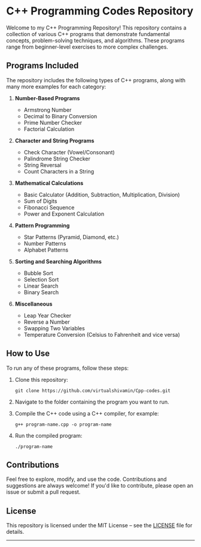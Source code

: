 # C++ Programming Codes Repository

Welcome to my C++ Programming Repository! This repository contains a collection of various C++ programs that demonstrate fundamental concepts, problem-solving techniques, and algorithms. These programs range from beginner-level exercises to more complex challenges.

## Programs Included

The repository includes the following types of C++ programs, along with many more examples for each category:

1. **Number-Based Programs**
   - Armstrong Number
   - Decimal to Binary Conversion
   - Prime Number Checker
   - Factorial Calculation

2. **Character and String Programs**
   - Check Character (Vowel/Consonant)
   - Palindrome String Checker
   - String Reversal
   - Count Characters in a String

3. **Mathematical Calculations**
   - Basic Calculator (Addition, Subtraction, Multiplication, Division)
   - Sum of Digits
   - Fibonacci Sequence
   - Power and Exponent Calculation

4. **Pattern Programming**
   - Star Patterns (Pyramid, Diamond, etc.)
   - Number Patterns
   - Alphabet Patterns

5. **Sorting and Searching Algorithms**
   - Bubble Sort
   - Selection Sort
   - Linear Search
   - Binary Search

6. **Miscellaneous**
   - Leap Year Checker
   - Reverse a Number
   - Swapping Two Variables
   - Temperature Conversion (Celsius to Fahrenheit and vice versa)

## How to Use

To run any of these programs, follow these steps:

1. Clone this repository:
   ```
   git clone https://github.com/virtualshivamin/Cpp-codes.git
   ```

2. Navigate to the folder containing the program you want to run.

3. Compile the C++ code using a C++ compiler, for example:
   ```
   g++ program-name.cpp -o program-name
   ```

4. Run the compiled program:
   ```
   ./program-name
   ```

## Contributions

Feel free to explore, modify, and use the code. Contributions and suggestions are always welcome! If you'd like to contribute, please open an issue or submit a pull request.

## License

This repository is licensed under the MIT License – see the [LICENSE](LICENSE) file for details.

---

